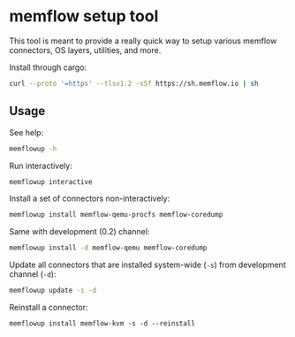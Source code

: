 # memflow setup tool

This tool is meant to provide a really quick way to setup various memflow connectors, OS layers, utilities, and more.

Install through cargo:

```sh
curl --proto '=https' --tlsv1.2 -sSf https://sh.memflow.io | sh
```

## Usage

See help:

```sh
memflowup -h
```

Run interactively:

```sh
memflowup interactive
```

Install a set of connectors non-interactively:

```sh
memflowup install memflow-qemu-procfs memflow-coredump
```

Same with development (0.2) channel:

```sh
memflowup install -d memflow-qemu memflow-coredump
```

Update all connectors that are installed system-wide (`-s`) from development channel (`-d`):

```sh
memflowup update -s -d
```

Reinstall a connector:

```
memflowup install memflow-kvm -s -d --reinstall
```
